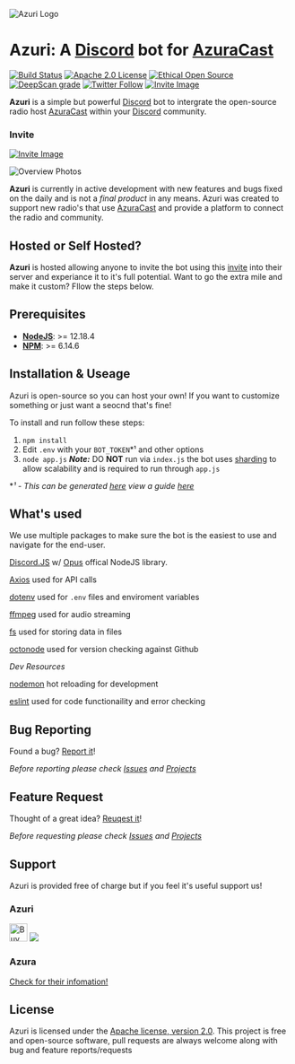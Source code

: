 [AzuraCast]: (https://www.azuracast.com/)
[Discord]: (https://discord.com)
![Azuri Logo](https://i.ninjalabs.dev/hdcgwht.png)

# Azuri: A [Discord] bot for [AzuraCast]

[![Build Status](https://travis-ci.com/NinjaLabs-Dev/Azuri.svg?branch=master)](https://travis-ci.com/NinjaLabs-Dev/Azuri)
[![Apache 2.0 License](https://img.shields.io/github/license/azuracast/azuracast.svg)]()
[![Ethical Open Source](https://img.shields.io/badge/open-ethical-%234baaaa)](https://ethicalsource.dev/definition/)
[![DeepScan grade](https://deepscan.io/api/teams/11651/projects/14572/branches/274342/badge/grade.svg)](https://deepscan.io/dashboard#view=project&tid=11651&pid=14572&bid=274342)
[![Twitter Follow](https://img.shields.io/twitter/follow/AzuriApp.svg?style=social&label=Follow)](https://twitter.com/AzuriApp)
[![Invite Image](https://img.shields.io/badge/Invite-Invite%20the%20bot-blue)](https://discord.com/api/oauth2/authorize?client_id=773671716529504267&permissions=3411008&scope=bot)

**Azuri** is a simple but powerful [Discord] bot to intergrate the open-source radio host [AzuraCast] within your [Discord] community.

### Invite
[![Invite Image](https://img.shields.io/badge/Invite-Invite%20the%20bot-blue)](https://discord.com/api/oauth2/authorize?client_id=773671716529504267&permissions=3411008&scope=bot)

![Overview Photos](https://i.ninjalabs.dev/0pds770.png)

**Azuri** is currently in active development with new features and bugs fixed on the daily and is not a *final product* in any means. Azuri was created to support new radio's that use [AzuraCast] and provide a platform to connect the radio and community.

## Hosted or Self Hosted?
**Azuri** is hosted allowing anyone to invite the bot using this [invite](https://discord.com/api/oauth2/authorize?client_id=773671716529504267&permissions=3411008&scope=bot) into their server and experiance it to it's full potential. Want to go the extra mile and make it custom? Fllow the steps below.

## Prerequisites
 - [**NodeJS**](https://nodejs.org/): >= 12.18.4
 - [**NPM**](https://www.npmjs.com/get-npm): >= 6.14.6

## Installation & Useage
Azuri is open-source so you can host your own! If you want to customize something or just want a seocnd that's fine!

To install and run follow these steps:
  1. `npm install`
  2. Edit `.env` with your `BOT_TOKEN`*¹ and other options
  3. `node app.js` ***Note:*** DO **NOT** run via `index.js` the bot uses [sharding](https://discordjs.guide/sharding/) to allow scalability and is required to run through `app.js`

**¹ - This can be generated [here](https://discord.com/developers/applications) view a guide [here](https://discordpy.readthedocs.io/en/latest/discord.html)*

## What's used
We use multiple packages to make sure the bot is the easiest to use and navigate for the end-user. 

[Discord.JS](http://discord.js.org/) w/ [Opus](https://www.npmjs.com/package/@discordjs/opus) offical NodeJS library.

[Axios](https://www.npmjs.com/package/axios) used for API calls

[dotenv](https://www.npmjs.com/package/dotenv) used for `.env` files and enviroment variables

[ffmpeg](https://www.npmjs.com/package/ffmpeg-static) used for audio streaming

[fs](https://www.npmjs.com/package/fs) used for storing data in files

[octonode](https://www.npmjs.com/package/octonode) used for version checking against Github

*Dev Resources*

[nodemon](https://www.npmjs.com/package/nodemon) hot reloading for development

[eslint](https://www.npmjs.com/package/eslint) used for code functionaility and error checking

## Bug Reporting 
Found a bug? [Report it](https://github.com/AzuraCast/Azuri/issues/new?assignees=&labels=bug&template=bug_report.md&title=%5BBUG%5D+)!

*Before reporting please check [Issues](https://github.com/AzuraCast/Azuri/issues) and [Projects](https://github.com/AzuraCast/Azuri/projects)*

## Feature Request
Thought of a great idea? [Reuqest it](https://github.com/AzuraCast/Azuri/issues/new?assignees=&labels=enhancement&template=feature_request.md&title=%5BFEATURE%5D)!

*Before requesting please check [Issues](https://github.com/AzuraCast/Azuri/issues) and [Projects](https://github.com/AzuraCast/Azuri/projects)*

## Support
Azuri is provided free of charge but if you feel it's useful support us!

### Azuri 
<a href="https://ko-fi.com/ninjalabs" target="_blank" title="Buy me a coffee!"><img height='32' style='border:0px;height:32px;' src='https://az743702.vo.msecnd.net/cdn/kofi1.png?v=b' border='0' alt='Buy Me a Coffee at ko-fi.com' /></a>
<a href="https://www.paypal.com/cgi-bin/webscr?cmd=_s-xclick&hosted_button_id=R22KA59DG36GE"><img src="https://www.paypalobjects.com/en_US/i/btn/btn_donateCC_LG.gif"></a>

### Azura
[Check for their infomation!](https://github.com/AzuraCast/AzuraCast/blob/master/README.md#support-azuracast-development)


## License

Azuri is licensed under the [Apache license, version 2.0](https://github.com/AzuraCast/Azuri/blob/master/LICENSE). This project is free and open-source software, pull requests are always welcome along with bug and feature reports/requests